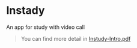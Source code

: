 # Instady
An app for study with video call
> You can find more detail in [Instudy-Intro.pdf](https://www.runoob.com)
